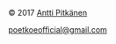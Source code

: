 © 2017 <a href="https://github.com/anttispitkanen" target="_blank">Antti Pitkänen</a>

<a href="mailto:poetkoeofficial@gmail.com">poetkoeofficial@gmail.com</a>

<script>(console.log('terkkuja scriptistä! :DD')();</script>
